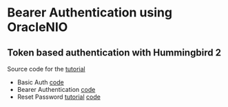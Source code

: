 # Bearer Authentication using OracleNIO
## Token based authentication with Hummingbird 2

Source code for the [tutorial](https://medium.com/@kicsipixel/bearer-authentication-using-oraclenio-ddd2effde6d7)

- Basic Auth [code](https://github.com/kicsipixel/oracle-nio-examples/tree/main/authentication/BasicAuth)
- Bearer Authentication [code](https://github.com/kicsipixel/oracle-nio-examples/tree/main/authentication/BearerAuth)
- Reset Password [tutorial](https://medium.com/@kicsipixel/password-reset-with-bearer-authentication-9e33cd66ace5) [code](https://github.com/kicsipixel/oracle-nio-examples/tree/main/authentication/ResetPassword)
